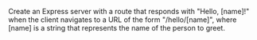 Create an Express server with a route that responds with "Hello, [name]!" when the client navigates to a URL of the form "/hello/[name]", 
where [name] is a string that represents the name of the person to greet.
